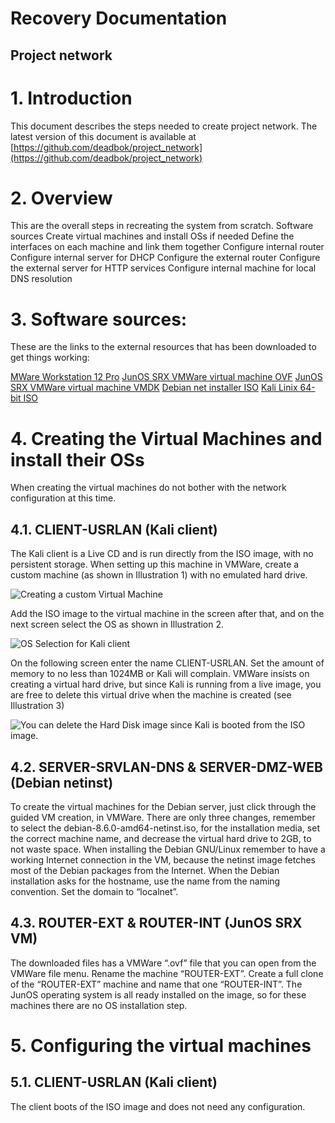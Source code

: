 # Recovery Documentation
## Project network

# 1.  Introduction

This document describes the steps needed to create project network. The latest version of this document is available at [https://github.com/deadbok/project_network](https://github.com/deadbok/project_network)

# 2.  Overview

This are the overall steps in recreating the system from scratch.
Software sources
Create virtual machines and install OSs if needed
Define the interfaces on each machine and link them together
Configure internal router
Configure internal server for DHCP
Configure the external router
Configure the external server for HTTP services
Configure internal machine for local DNS resolution

# 3.  Software sources:

These are the links to the external resources that has been downloaded to get things working:

[MWare Workstation 12 Pro](http://www.vmware.com/products/workstation/workstation-evaluation.html)
[JunOS SRX VMWare virtual machine OVF](https://fronter.com/eal/links/files.phtml/2080432588$548107012$/1st+Semester/Data+Communication/Software/junos-vsrx-12.1X47-D15.4-domestic.ovf)
[JunOS SRX VMWare virtual machine VMDK](https://fronter.com/eal/links/files.phtml/2080432588$548107012$/1st+Semester/Data+Communication/Software/junos-vsrx-12.1X47-D15.4-domestic-disk1.vmdk)
[Debian net installer ISO](http://cdimage.debian.org/debian-cd/8.6.0/amd64/iso-cd/debian-8.6.0-amd64-netinst.iso)
[Kali Linix 64-bit ISO](http://cdimage.kali.org/kali-2016.2/kali-linux-2016.2-amd64.iso)

# 4.  Creating the Virtual Machines and install their OSs

When creating the virtual machines do not bother with the network configuration at this time.

## 4.1.  CLIENT-USRLAN (Kali client)

The Kali client is a Live CD and is run directly from the ISO image, with no persistent storage. When setting up this machine in VMWare, create a custom machine (as shown in Illustration 1) with no emulated hard drive.

![Creating a custom Virtual Machine](https://raw.githubusercontent.com/deadbok/project_network/master/images/vmware-custom-vm.png)

Add the ISO image to the virtual machine in the screen after that, and on the next screen select the OS as shown in Illustration 2.

![OS Selection for Kali client](https://raw.githubusercontent.com/deadbok/project_network/master/images/vmware-custom-OS.png)

On the following screen enter the name CLIENT-USRLAN. Set the amount of memory to no less than 1024MB or Kali will complain. VMWare insísts on creating a virtual hard drive, but since Kali is running from a live image, you are free to delete this virtual drive when the machine is created (see Illustration 3)

![You can delete the Hard Disk image since Kali is booted from the ISO image.](https://raw.githubusercontent.com/deadbok/project_network/master/images/vmware-client-delete-hd.png)

## 4.2.  SERVER-SRVLAN-DNS & SERVER-DMZ-WEB (Debian netinst)

To create the virtual machines for the Debian server, just click through the guided VM creation, in VMWare. There are only three changes, remember to select the debian-8.6.0-amd64-netinst.iso, for the installation media, set the correct machine name, and decrease the virtual hard drive to 2GB, to not waste space.
When installing the Debian GNU/Linux remember to have a working Internet connection in the VM, because the netinst image fetches most of the Debian packages from the Internet. When the Debian installation asks for the hostname, use the name from the naming convention. Set the domain to “localnet”.

## 4.3.  ROUTER-EXT & ROUTER-INT (JunOS SRX VM)

The downloaded files has a VMWare “.ovf” file that you can open from the VMWare file menu. Rename the machine “ROUTER-EXT”. Create a full clone of the “ROUTER-EXT” machine and name that one “ROUTER-INT”. The JunOS operating system is all ready installed on the image, so for these machines there are no OS installation step.

# 5.  Configuring the virtual machines

## 5.1.  CLIENT-USRLAN (Kali client)

The client boots of the ISO image and does not need any configuration.
